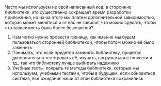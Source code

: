Часто мы используем не свой написанный код, а сторонние библиотеки, это существенно сокращает время разработки приложения, но из-за этого мы платим дополнительной зависимостью, которая может меняться и от нас не зависит, что можно сделать, чтобы эта зависимость была более безопасной?

1. Нам четко нужно провести границу, как именно мы будем пользоваться сторонней библиотекой, чтобы потом можно её было заменить
2. Понимать, что если придется заменять библиотеку, придется дополнительно тестировать её, изучать, погружаться в тонкости и тд., так что библиотеку лучше выбирать надежную
3. Учебные тесты, покрыть те методы библиотеки, которые мы используем, учебными тестами, чтобы в будущем, если обновиться система, все ожидания наши от этой библиотеки сохранились